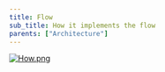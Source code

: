 ```yaml
---
title: Flow
sub_title: How it implements the flow
parents: ["Architecture"]
---
```


[![How.png](https://i.postimg.cc/mhf962tD/How.png)](https://postimg.cc/hQshXn8W)
